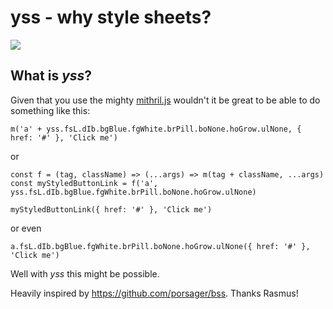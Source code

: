 # yss - why style sheets?

![](http://img.badgesize.io/StephanHoyer/yss/master/index.js.svg?compression=gzip)

## What is *yss*?

Given that you use the mighty [mithril.js](https://mithril.js.org) wouldn't it be great to be able to do something like this:

```
m('a' + yss.fsL.dIb.bgBlue.fgWhite.brPill.boNone.hoGrow.ulNone, { href: '#' }, 'Click me')
```

or

```
const f = (tag, className) => (...args) => m(tag + className, ...args)
const myStyledButtonLink = f('a', yss.fsL.dIb.bgBlue.fgWhite.brPill.boNone.hoGrow.ulNone)

myStyledButtonLink({ href: '#' }, 'Click me')
```

or even

```
a.fsL.dIb.bgBlue.fgWhite.brPill.boNone.hoGrow.ulNone({ href: '#' }, 'Click me')
```

Well with *yss* this might be possible.

Heavily inspired by https://github.com/porsager/bss. Thanks Rasmus!

